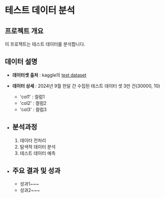 # 테스트 데이터 분석

## 프로젝트 개요
이 프로젝트는 테스트 데이터를 분석합니다.

## 데이터 설명
- **데이터셋 출처** : kaggle의 [test dataset](https://www.google.com)
  
- **데이터 상세** : 2024년 9월 한달 간 수집된 테스트 데이터 셋 3만 건(30000, 10)
  - 'col1' : 컬럼1
  - 'col2' : 컬럼2
  - 'col3' : 컬럼3
 
- ## 분석과정
  1. 데이터 전처리
  2. 탐색적 데이터 분석
  3. 테스트 데이터 예측

- ## 주요 결과 및 성과
  - 성과1~~~
  - 성과2~~~
